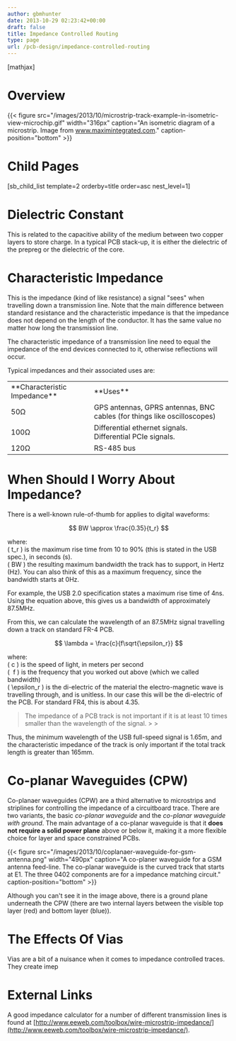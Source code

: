 ```yaml
---
author: gbmhunter
date: 2013-10-29 02:23:42+00:00
draft: false
title: Impedance Controlled Routing
type: page
url: /pcb-design/impedance-controlled-routing
---
```


[mathjax]

# Overview

{{< figure src="/images/2013/10/microstrip-track-example-in-isometric-view-microchip.gif" width="316px" caption="An isometric diagram of a microstrip. Image from www.maximintegrated.com." caption-position="bottom" >}}

# Child Pages

[sb_child_list template=2 orderby=title order=asc nest_level=1]

# Dielectric Constant

This is related to the capacitive ability of the medium between two copper layers to store charge. In a typical PCB stack-up, it is either the dielectric of the prepreg or the dielectric of the core.

# Characteristic Impedance

This is the impedance (kind of like resistance) a signal "sees" when travelling down a transmission line. Note that the main difference between standard resistance and the characteristic impedance is that the impedance does not depend on the length of the conductor. It has the same value no matter how long the transmission line.

The characteristic impedance of a transmission line need to equal the impedance of the end devices connected to it, otherwise reflections will occur.

Typical impedances and their associated uses are:

<table style="width: 500px;" ><tbody ><tr >
<td >**Characteristic Impedance**
</td>
<td >**Uses**
</td></tr><tr >
<td >50Ω
</td>
<td >GPS antennas, GPRS antennas, BNC cables (for things like oscilloscopes)
</td></tr><tr >
<td >100Ω
</td>
<td >Differential ethernet signals. Differential PCIe signals.
</td></tr><tr >
<td >120Ω
</td>
<td >RS-485 bus
</td></tr></tbody></table>

# When Should I Worry About Impedance?

There is a well-known rule-of-thumb for applies to digital waveforms:

$$ BW \approx \frac{0.35}{t_r} $$

where:  
\( t_r \) is the maximum rise time from 10 to 90% (this is stated in the USB spec.), in seconds (s).  
\( BW \) the resulting maximum bandwidth the track has to support, in Hertz (Hz). You can also think of this as a maximum frequency, since the bandwidth starts at 0Hz.

For example, the USB 2.0 specification states a maximum rise time of 4ns. Using the equation above, this gives us a bandwidth of approximately 87.5MHz. 

From this, we can calculate the wavelength of an 87.5MHz signal travelling down a track on standard FR-4 PCB.

$$ \lambda = \frac{c}{f\sqrt{\epsilon_r}} $$

where:  
\( c \) is the speed of light, in meters per second  
\(  f \) is the frequency that you worked out above (which we called bandwidth)  
\( \epsilon_r \) is the di-electric of the material the electro-magnetic wave is travelling through, and is unitless. In our case this will be the di-electric of the PCB. For standard FR4, this is about 4.35.

<blockquote>The impedance of a PCB track is not important if it is at least 10 times smaller than the wavelength of the signal.
> 
> </blockquote>

Thus, the minimum wavelength of the USB full-speed signal is 1.65m, and the characteristic impedance of the track is only important if the total track length is greater than 165mm.

# Co-planar Waveguides (CPW)

Co-planaer waveguides (CPW) are a third alternative to microstrips and striplines for controlling the impedance of a circuitboard trace. There are two variants, the basic _co-planar waveguide_ and the _co-planar waveguide with ground_. The main advantage of a co-planar waveguide is that it **does not require a solid power plane** above or below it, making it a more flexible choice for layer and space constrained PCBs.

{{< figure src="/images/2013/10/coplanaer-waveguide-for-gsm-antenna.png" width="490px" caption="A co-planer waveguide for a GSM antenna feed-line. The co-planar waveguide is the curved track that starts at E1. The three 0402 components are for a impedance matching circuit." caption-position="bottom" >}}

Although you can't see it in the image above, there is a ground plane underneath the CPW (there are two internal layers between the visible top layer (red) and bottom layer (blue)).

# The Effects Of Vias

Vias are a bit of a nuisance when it comes to impedance controlled traces. They create imep

# External Links

A good impedance calculator for a number of different transmission lines is found at [http://www.eeweb.com/toolbox/wire-microstrip-impedance/](http://www.eeweb.com/toolbox/wire-microstrip-impedance/).
